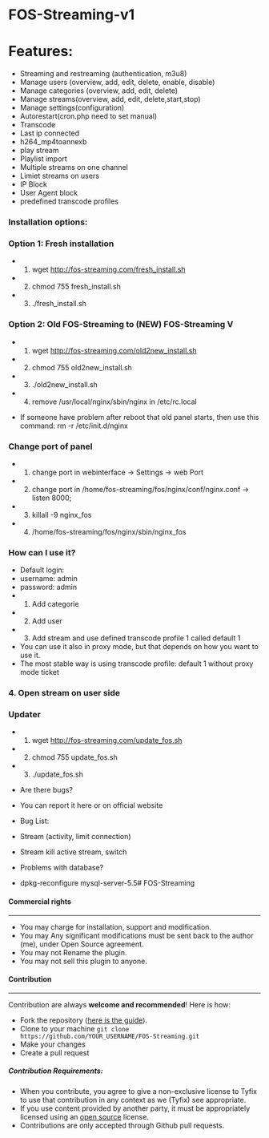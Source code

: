 # FOS-Streaming-v1
# Features: 
- Streaming and restreaming (authentication, m3u8)
- Manage users (overview, add, edit, delete, enable, disable)
- Manage categories (overview, add, edit, delete)
- Manage streams(overview, add, edit, delete,start,stop)
- Manage settings(configuration)
- Autorestart(cron.php need to set manual)
- Transcode
- Last ip connected
- h264_mp4toannexb
- play stream
- Playlist import
- Multiple streams on one channel
- Limiet streams on users
- IP Block
- User Agent block
- predefined transcode profiles


### Installation options:
### Option 1: Fresh installation
- 1. wget http://fos-streaming.com/fresh_install.sh
- 2. chmod 755 fresh_install.sh
- 3. ./fresh_install.sh

### Option 2: Old FOS-Streaming to (NEW) FOS-Streaming V
- 1. wget http://fos-streaming.com/old2new_install.sh
- 2. chmod 755 old2new_install.sh
- 3. ./old2new_install.sh
- 4. remove /usr/local/nginx/sbin/nginx in /etc/rc.local

- If someone have problem after reboot that old panel starts, then use this command: rm -r /etc/init.d/nginx

### Change port of panel
- 1. change port in webinterface -> Settings -> web Port
- 2. change port in /home/fos-streaming/fos/nginx/conf/nginx.conf -> listen 8000;
- 3. killall -9 nginx_fos
- 4. /home/fos-streaming/fos/nginx/sbin/nginx_fos

### How can I use it?
- Default login:
- username: admin
- password: admin
- 1. Add categorie
- 2. Add user
- 3. Add stream and use defined transcode profile 1 called default 1
- You can use it also in proxy mode, but that depends on how you want to use it.
- The most stable way is using transcode profile: default 1 without proxy mode ticket

### 4. Open stream on user side

### Updater
- 1. wget http://fos-streaming.com/update_fos.sh
- 2. chmod 755 update_fos.sh
- 3. ./update_fos.sh

- Are there bugs?
- You can report it here or on official website

- Bug List:
- Stream (activity, limit connection)
- Stream kill active stream, switch

- Problems with database?
- dpkg-reconfigure mysql-server-5.5# FOS-Streaming


#### Commercial rights
------------
- You may charge for installation, support and modification.
- You may Any significant modifications must be sent back to the author (me), under Open Source agreement.
- You may not Rename the plugin.
- You may not sell this plugin to anyone.

#### Contribution
------------
Contribution are always **welcome and recommended**! Here is how:

- Fork the repository ([here is the guide](https://help.github.com/articles/fork-a-repo/)).
- Clone to your machine ```git clone https://github.com/YOUR_USERNAME/FOS-Streaming.git```
- Make your changes
- Create a pull request

##### Contribution Requirements:

- When you contribute, you agree to give a non-exclusive license to Tyfix to use that contribution in any context as we (Tyfix) see appropriate.
- If you use content provided by another party, it must be appropriately licensed using an [open source](http://opensource.org/licenses) license.
- Contributions are only accepted through Github pull requests.




